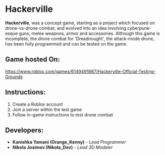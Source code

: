 # Hackerville
**Hackerville**, was a concept game, starting as a project which focused on drone-vs-drone combat, and evolved into an idea involving cyberpunk-esque guns, melee weapons, armor and accessories. Although this game is incomplete, the drone combat  for 'Dreadnought', the attack-mode drone, has been fully programmed and can be tested on the game.
## Game hosted On:
https://www.roblox.com/games/6149491887/Hackerville-Official-Testing-Grounds
## Instructions:
1. Create a Roblox account
2. Join a server within the test game
3. Follow in-game instructions to test drone combat
## Developers:
- **Kanishka Yamani (Orange_Kenny)** - *Lead Programmer*
- **Nikola Josimov (Nikola_Dev)** - *Lead 3D Modeler* 
